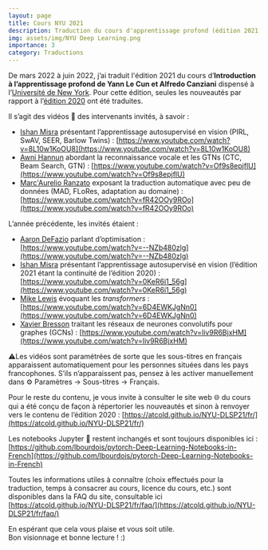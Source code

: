 ```yaml
---
layout: page
title: Cours NYU 2021
description: Traduction du cours d'apprentissage profond (édition 2021) de Yann Le Cun et Alfredo Canziani
img: assets/img/NYU Deep Learning.png
importance: 3
category: Traductions
---
```


De mars 2022 à juin 2022, j’ai traduit l'édition 2021 du cours d’**Introduction à l’apprentissage profond de Yann Le Cun et Alfredo Canziani** dispensé à l’[Université de New York](https://cds.nyu.edu/deep-learning/).
Pour cette édition, seules les nouveautés par rapport à l’[édition 2020](https://lbourdois.github.io/blog/projets/cours-dl-nyu/) ont été traduites. 

Il s’agit des vidéos 🎥 des intervenants invités, à savoir :
- [Ishan Misra](https://twitter.com/imisra_) présentant l’apprentissage autosupervisé en vision (PIRL, SwAV, SEER, Barlow Twins) : [https://www.youtube.com/watch?v=8L10w1KoOU8](https://www.youtube.com/watch?v=8L10w1KoOU8)
- [Awni Hannun](https://twitter.com/awnihannun) abordant la reconnaissance vocale et les GTNs (CTC, Beam Search, GTN) : [https://www.youtube.com/watch?v=Of9s8epjflU](https://www.youtube.com/watch?v=Of9s8epjflU)
- [Marc'Aurelio Ranzato](https://twitter.com/MarcRanzato) exposant la traduction automatique avec peu de données (MAD, FLoRes, adaptation au domaine) : [https://www.youtube.com/watch?v=fR42OOy9ROo](https://www.youtube.com/watch?v=fR42OOy9ROo)

L’année précédente, les invités étaient :
- [Aaron DeFazio](https://twitter.com/aaron_defazio) parlant d’optimisation : [https://www.youtube.com/watch?v=--NZb480zlg](https://www.youtube.com/watch?v=--NZb480zlg)
- [Ishan Misra](https://twitter.com/imisra_) présentant l’apprentissage autosupervisé en vision (l’édition 2021 étant la continuité de l’édition 2020) : [https://www.youtube.com/watch?v=0KeR6i1_56g](https://www.youtube.com/watch?v=0KeR6i1_56g)
- [Mike Lewis](https://twitter.com/ml_perception) évoquant les *transformers* : [https://www.youtube.com/watch?v=6D4EWKJgNn0](https://www.youtube.com/watch?v=6D4EWKJgNn0)
- [Xavier Bresson](https://twitter.com/xbresson) traitant les réseaux de neurones convolutifs pour graphes (GCNs) : [https://www.youtube.com/watch?v=Iiv9R6BjxHM](https://www.youtube.com/watch?v=Iiv9R6BjxHM)

⚠Les vidéos sont paramétrées de sorte que les sous-titres en français apparaissent automatiquement pour les personnes situées dans les pays francophones. S’ils n’apparaissent pas, pensez à les activer manuellement dans ⚙ Paramètres → Sous-titres → Français.

Pour le reste du contenu, je vous invite à consulter le site web 🌐 du cours qui a été conçu de façon à répertorier les nouveautés et sinon à renvoyer vers le contenu de l’édition 2020 : [https://atcold.github.io/NYU-DLSP21/fr/](https://atcold.github.io/NYU-DLSP21/fr/) 

Les notebooks Jupyter 📓 restent inchangés et sont toujours disponibles ici : [https://github.com/lbourdois/pytorch-Deep-Learning-Notebooks-in-French](https://github.com/lbourdois/pytorch-Deep-Learning-Notebooks-in-French)

Toutes les informations utiles à connaître (choix effectués pour la traduction, temps à consacrer au cours, licence du cours, etc.) sont disponibles dans la FAQ du site, consultable ici [https://atcold.github.io/NYU-DLSP21/fr/faq/](https://atcold.github.io/NYU-DLSP21/fr/faq/)


En espérant que cela vous plaise et vous soit utile.<br>
Bon visionnage et bonne lecture ! :)
